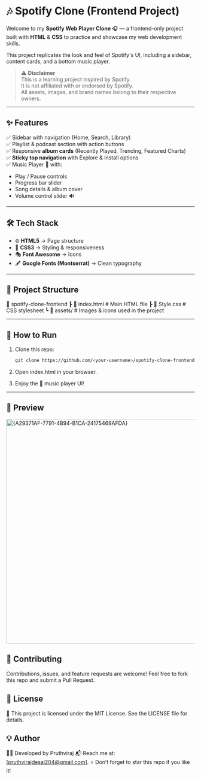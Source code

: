 # 🎶 Spotify Clone (Frontend Project)

Welcome to my **Spotify Web Player Clone** 🎧 — a frontend-only project built with **HTML** & **CSS** to practice and showcase my web development skills.  

This project replicates the look and feel of Spotify's UI, including a sidebar, content cards, and a bottom music player.  

> ⚠️ **Disclaimer**  
> This is a learning project inspired by Spotify.  
> It is not affiliated with or endorsed by Spotify.  
> All assets, images, and brand names belong to their respective owners.  

---

## ✨ Features
✅ Sidebar with navigation (Home, Search, Library)  
✅ Playlist & podcast section with action buttons  
✅ Responsive **album cards** (Recently Played, Trending, Featured Charts)  
✅ **Sticky top navigation** with Explore & Install options  
✅ Music Player 🎵 with:  
   - Play / Pause controls  
   - Progress bar slider  
   - Song details & album cover  
   - Volume control slider 🔊  

---

## 🛠️ Tech Stack
- 🌐 **HTML5** → Page structure  
- 🎨 **CSS3** → Styling & responsiveness  
- 🎭 **Font Awesome** → Icons  
- 🖋️ **Google Fonts (Montserrat)** → Clean typography  

---

## 📂 Project Structure
📁 spotify-clone-frontend
┣ 📜 index.html # Main HTML file
┣ 📜 Style.css # CSS stylesheet
┗ 📂 assets/ # Images & icons used in the project

---

## 🚀 How to Run
1. Clone this repo:
   ```bash
   git clone https://github.com/<your-username>/spotify-clone-frontend.git
2. Open index.html in your browser.

3. Enjoy the 🎵 music player UI!

---
   
## 📸 Preview
<img width="942" height="599" alt="{A29371AF-7791-4B94-B1CA-24175469AFDA}" src="https://github.com/user-attachments/assets/d625a7ca-a7ab-4660-a704-ae3f4809952d" />

## 🤝 Contributing

Contributions, issues, and feature requests are welcome!
Feel free to fork this repo and submit a Pull Request.
## 📜 License

📝 This project is licensed under the MIT License.
See the LICENSE
 file for details.
## 💡 Author

👨‍💻 Developed by Pruthviraj
📬 Reach me at: [pruthvirajdesai204@gmail.com].
⭐ Don’t forget to star this repo if you like it!
